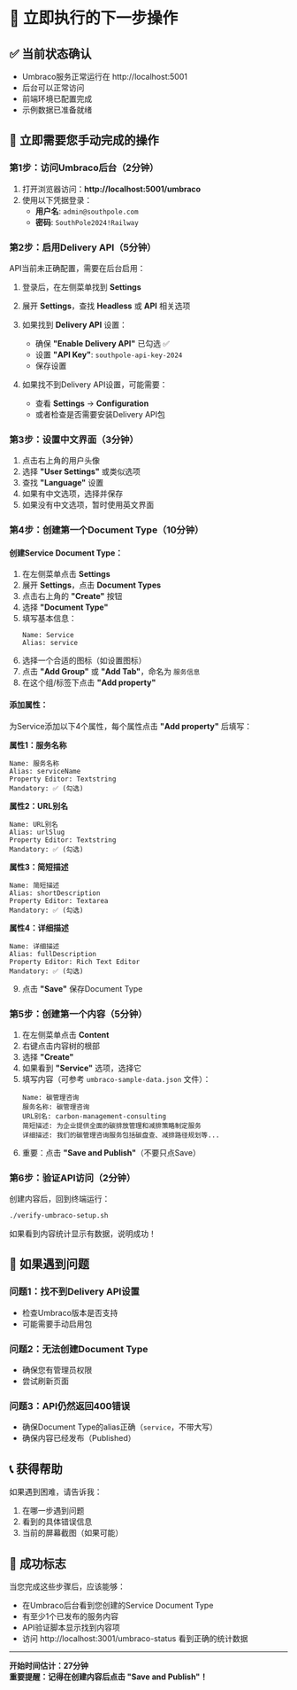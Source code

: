# 🚀 立即执行的下一步操作

## ✅ 当前状态确认
- Umbraco服务正常运行在 http://localhost:5001
- 后台可以正常访问
- 前端环境已配置完成
- 示例数据已准备就绪

## 🎯 立即需要您手动完成的操作

### 第1步：访问Umbraco后台（2分钟）
1. 打开浏览器访问：**http://localhost:5001/umbraco**
2. 使用以下凭据登录：
   - **用户名**: `admin@southpole.com`
   - **密码**: `SouthPole2024!Railway`

### 第2步：启用Delivery API（5分钟）
API当前未正确配置，需要在后台启用：

1. 登录后，在左侧菜单找到 **Settings** 
2. 展开 **Settings**，查找 **Headless** 或 **API** 相关选项
3. 如果找到 **Delivery API** 设置：
   - 确保 **"Enable Delivery API"** 已勾选 ✅
   - 设置 **"API Key"**: `southpole-api-key-2024`
   - 保存设置

4. 如果找不到Delivery API设置，可能需要：
   - 查看 **Settings** → **Configuration**
   - 或者检查是否需要安装Delivery API包

### 第3步：设置中文界面（3分钟）
1. 点击右上角的用户头像
2. 选择 **"User Settings"** 或类似选项
3. 查找 **"Language"** 设置
4. 如果有中文选项，选择并保存
5. 如果没有中文选项，暂时使用英文界面

### 第4步：创建第一个Document Type（10分钟）

#### 创建Service Document Type：
1. 在左侧菜单点击 **Settings**
2. 展开 **Settings**，点击 **Document Types**
3. 点击右上角的 **"Create"** 按钮
4. 选择 **"Document Type"**
5. 填写基本信息：
   ```
   Name: Service
   Alias: service
   ```
6. 选择一个合适的图标（如设置图标）
7. 点击 **"Add Group"** 或 **"Add Tab"**，命名为 `服务信息`
8. 在这个组/标签下点击 **"Add property"**

#### 添加属性：
为Service添加以下4个属性，每个属性点击 **"Add property"** 后填写：

**属性1：服务名称**
```
Name: 服务名称
Alias: serviceName
Property Editor: Textstring
Mandatory: ✅ (勾选)
```

**属性2：URL别名** 
```
Name: URL别名
Alias: urlSlug
Property Editor: Textstring  
Mandatory: ✅ (勾选)
```

**属性3：简短描述**
```
Name: 简短描述
Alias: shortDescription
Property Editor: Textarea
Mandatory: ✅ (勾选)
```

**属性4：详细描述**
```
Name: 详细描述
Alias: fullDescription
Property Editor: Rich Text Editor
Mandatory: ✅ (勾选)
```

9. 点击 **"Save"** 保存Document Type

### 第5步：创建第一个内容（5分钟）
1. 在左侧菜单点击 **Content**
2. 右键点击内容树的根部
3. 选择 **"Create"**
4. 如果看到 **"Service"** 选项，选择它
5. 填写内容（可参考 `umbraco-sample-data.json` 文件）：
   ```
   Name: 碳管理咨询
   服务名称: 碳管理咨询
   URL别名: carbon-management-consulting
   简短描述: 为企业提供全面的碳排放管理和减排策略制定服务
   详细描述: 我们的碳管理咨询服务包括碳盘查、减排路径规划等...
   ```
6. 重要：点击 **"Save and Publish"**（不要只点Save）

### 第6步：验证API访问（2分钟）
创建内容后，回到终端运行：
```bash
./verify-umbraco-setup.sh
```

如果看到内容统计显示有数据，说明成功！

## 🔧 如果遇到问题

### 问题1：找不到Delivery API设置
- 检查Umbraco版本是否支持
- 可能需要手动启用包

### 问题2：无法创建Document Type
- 确保您有管理员权限
- 尝试刷新页面

### 问题3：API仍然返回400错误
- 确保Document Type的alias正确（`service`，不带大写）
- 确保内容已经发布（Published）

## 📞 获得帮助
如果遇到困难，请告诉我：
1. 在哪一步遇到问题
2. 看到的具体错误信息
3. 当前的屏幕截图（如果可能）

## 🎉 成功标志
当您完成这些步骤后，应该能够：
- 在Umbraco后台看到您创建的Service Document Type
- 有至少1个已发布的服务内容
- API验证脚本显示找到内容项
- 访问 http://localhost:3001/umbraco-status 看到正确的统计数据

---

**开始时间估计：27分钟**  
**重要提醒：记得在创建内容后点击 "Save and Publish"！**